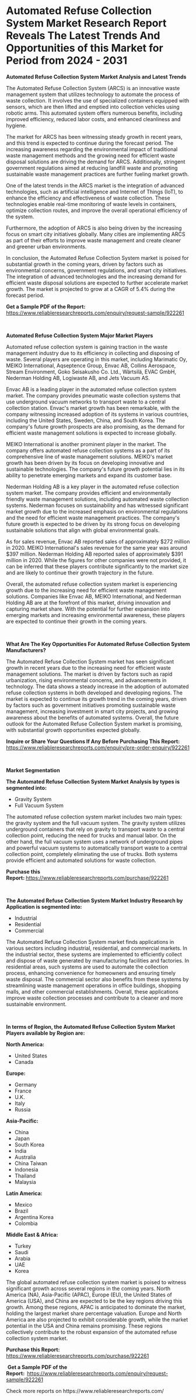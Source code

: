 <p><h1>Automated Refuse Collection System Market Research Report Reveals The Latest Trends And Opportunities of this Market for Period from 2024 - 2031</h1></p><p><strong>Automated Refuse Collection System Market Analysis and Latest Trends</strong></p>
<p><p>The Automated Refuse Collection System (ARCS) is an innovative waste management system that utilizes technology to automate the process of waste collection. It involves the use of specialized containers equipped with sensors, which are then lifted and emptied into collection vehicles using robotic arms. This automated system offers numerous benefits, including improved efficiency, reduced labor costs, and enhanced cleanliness and hygiene.</p><p>The market for ARCS has been witnessing steady growth in recent years, and this trend is expected to continue during the forecast period. The increasing awareness regarding the environmental impact of traditional waste management methods and the growing need for efficient waste disposal solutions are driving the demand for ARCS. Additionally, stringent government regulations aimed at reducing landfill waste and promoting sustainable waste management practices are further fueling market growth.</p><p>One of the latest trends in the ARCS market is the integration of advanced technologies, such as artificial intelligence and Internet of Things (IoT), to enhance the efficiency and effectiveness of waste collection. These technologies enable real-time monitoring of waste levels in containers, optimize collection routes, and improve the overall operational efficiency of the system.</p><p>Furthermore, the adoption of ARCS is also being driven by the increasing focus on smart city initiatives globally. Many cities are implementing ARCS as part of their efforts to improve waste management and create cleaner and greener urban environments.</p><p>In conclusion, the Automated Refuse Collection System market is poised for substantial growth in the coming years, driven by factors such as environmental concerns, government regulations, and smart city initiatives. The integration of advanced technologies and the increasing demand for efficient waste disposal solutions are expected to further accelerate market growth. The market is projected to grow at a CAGR of 5.4% during the forecast period.</p></p>
<p><strong>Get a Sample PDF of the Report:&nbsp;</strong> <a href="https://www.reliableresearchreports.com/enquiry/request-sample/922261">https://www.reliableresearchreports.com/enquiry/request-sample/922261</a></p>
<p>&nbsp;</p>
<p><strong>Automated Refuse Collection System Major Market Players</strong></p>
<p><p>Automated refuse collection system is gaining traction in the waste management industry due to its efficiency in collecting and disposing of waste. Several players are operating in this market, including Marimatic Oy, MEIKO International, Aqseptence Group, Envac AB, Collins Aerospace, Stream Environment, Goko Seisakusho Co. Ltd., Wärtsilä, EVAC GmbH, Nederman Holding AB, Logiwaste AB, and Jets Vacuum AS. </p><p>Envac AB is a leading player in the automated refuse collection system market. The company provides pneumatic waste collection systems that use underground vacuum networks to transport waste to a central collection station. Envac's market growth has been remarkable, with the company witnessing increased adoption of its systems in various countries, including the United States, Sweden, China, and South Korea. The company's future growth prospects are also promising, as the demand for efficient waste management solutions is expected to increase globally.</p><p>MEIKO International is another prominent player in the market. The company offers automated refuse collection systems as a part of its comprehensive line of waste management solutions. MEIKO's market growth has been driven by its focus on developing innovative and sustainable technologies. The company's future growth potential lies in its ability to penetrate emerging markets and expand its customer base.</p><p>Nederman Holding AB is a key player in the automated refuse collection system market. The company provides efficient and environmentally friendly waste management solutions, including automated waste collection systems. Nederman focuses on sustainability and has witnessed significant market growth due to the increased emphasis on environmental regulations and the need for efficient waste management practices. The company's future growth is expected to be driven by its strong focus on developing sustainable solutions that align with global environmental goals.</p><p>As for sales revenue, Envac AB reported sales of approximately $272 million in 2020. MEIKO International's sales revenue for the same year was around $397 million. Nederman Holding AB reported sales of approximately $391 million in 2020. While the figures for other companies were not provided, it can be inferred that these players contribute significantly to the market size and are likely to continue their growth trajectory in the future.</p><p>Overall, the automated refuse collection system market is experiencing growth due to the increasing need for efficient waste management solutions. Companies like Envac AB, MEIKO International, and Nederman Holding AB are at the forefront of this market, driving innovation and capturing market share. With the potential for further expansion into emerging markets and increasing environmental awareness, these players are expected to continue their growth in the coming years.</p></p>
<p>&nbsp;</p>
<p><strong>What Are The Key Opportunities For Automated Refuse Collection System Manufacturers?</strong></p>
<p><p>The Automated Refuse Collection System market has seen significant growth in recent years due to the increasing need for efficient waste management solutions. The market is driven by factors such as rapid urbanization, rising environmental concerns, and advancements in technology. The data shows a steady increase in the adoption of automated refuse collection systems in both developed and developing regions. The market is expected to continue its growth trend in the coming years, driven by factors such as government initiatives promoting sustainable waste management, increasing investment in smart city projects, and growing awareness about the benefits of automated systems. Overall, the future outlook for the Automated Refuse Collection System market is promising, with substantial growth opportunities expected globally.</p></p>
<p><strong>Inquire or Share Your Questions If Any Before Purchasing This Report:</strong> <a href="https://www.reliableresearchreports.com/enquiry/pre-order-enquiry/922261">https://www.reliableresearchreports.com/enquiry/pre-order-enquiry/922261</a></p>
<p>&nbsp;</p>
<p><strong>Market Segmentation</strong></p>
<p><strong>The Automated Refuse Collection System Market Analysis by types is segmented into:</strong></p>
<p><ul><li>Gravity System</li><li>Full Vacuum System</li></ul></p>
<p><p>The automated refuse collection system market includes two main types: the gravity system and the full vacuum system. The gravity system utilizes underground containers that rely on gravity to transport waste to a central collection point, reducing the need for trucks and manual labor. On the other hand, the full vacuum system uses a network of underground pipes and powerful vacuum systems to automatically transport waste to a central collection point, completely eliminating the use of trucks. Both systems provide efficient and automated solutions for waste collection.</p></p>
<p><strong>Purchase this Report:&nbsp;</strong><a href="https://www.reliableresearchreports.com/purchase/922261">https://www.reliableresearchreports.com/purchase/922261</a></p>
<p>&nbsp;</p>
<p><strong>The Automated Refuse Collection System Market Industry Research by Application is segmented into:</strong></p>
<p><ul><li>Industrial</li><li>Residential</li><li>Commercial</li></ul></p>
<p><p>The Automated Refuse Collection System market finds applications in various sectors including industrial, residential, and commercial markets. In the industrial sector, these systems are implemented to efficiently collect and dispose of waste generated by manufacturing facilities and factories. In residential areas, such systems are used to automate the collection process, enhancing convenience for homeowners and ensuring timely waste disposal. The commercial sector also benefits from these systems by streamlining waste management operations in office buildings, shopping malls, and other commercial establishments. Overall, these applications improve waste collection processes and contribute to a cleaner and more sustainable environment.</p></p>
<p>&nbsp;</p>
<p><strong>In terms of Region, the Automated Refuse Collection System Market Players available by Region are:</strong></p>
<p>
    <p> <strong> North America: </strong>
        <ul>
            <li>United States</li>
            <li>Canada</li>
        </ul>
        </p> 
    <p> <strong> Europe: </strong>
        <ul>
            <li>Germany</li>
            <li>France</li>
            <li>U.K.</li>
            <li>Italy</li>
            <li>Russia</li>
        </ul>
        </p> 
    <p> <strong> Asia-Pacific: </strong>
        <ul>
            <li>China</li>
            <li>Japan</li>
            <li>South Korea</li>
            <li>India</li>
            <li>Australia</li>
            <li>China Taiwan</li>
            <li>Indonesia</li>
            <li>Thailand</li>
            <li>Malaysia</li>
        </ul>
        </p> 
    <p> <strong> Latin America: </strong>
        <ul>
            <li>Mexico</li>
            <li>Brazil</li>
            <li>Argentina Korea</li>
            <li>Colombia</li>
        </ul>
        </p> 
    <p> <strong> Middle East & Africa: </strong>
        <ul>
            <li>Turkey</li>
            <li>Saudi</li>
            <li>Arabia</li>
            <li>UAE</li>
            <li>Korea</li>
        </ul>
    </p>
    </p>
<p><p>The global automated refuse collection system market is poised to witness significant growth across several regions in the coming years. North America (NA), Asia-Pacific (APAC), Europe (EU), the United States of America (USA), and China are expected to be the key regions driving this growth. Among these regions, APAC is anticipated to dominate the market, holding the largest market share percentage valuation. Europe and North America are also projected to exhibit considerable growth, while the market potential in the USA and China remains promising. These regions collectively contribute to the robust expansion of the automated refuse collection system market.</p></p>
<p><strong>Purchase this Report: </strong><a href="https://www.reliableresearchreports.com/purchase/922261">https://www.reliableresearchreports.com/purchase/922261</a></p>
<p>&nbsp;<strong>Get a Sample PDF of the Report:&nbsp;&nbsp;</strong><a href="https://www.reliableresearchreports.com/enquiry/request-sample/922261">https://www.reliableresearchreports.com/enquiry/request-sample/922261</a></p>
<p><strong></strong></p>
<p>Check more reports on https://www.reliableresearchreports.com/</p>